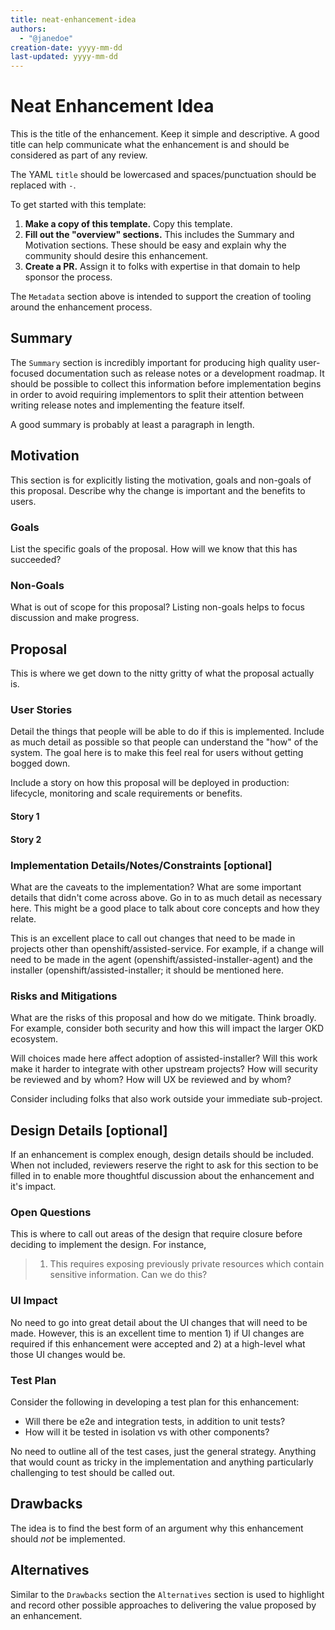 ```yaml
---
title: neat-enhancement-idea
authors:
  - "@janedoe"
creation-date: yyyy-mm-dd
last-updated: yyyy-mm-dd
---
```


# Neat Enhancement Idea

This is the title of the enhancement. Keep it simple and descriptive. A good
title can help communicate what the enhancement is and should be considered as
part of any review.

The YAML `title` should be lowercased and spaces/punctuation should be
replaced with `-`.

To get started with this template:

1. **Make a copy of this template.** Copy this template.
1. **Fill out the "overview" sections.** This includes the Summary and
   Motivation sections. These should be easy and explain why the community
   should desire this enhancement.
1. **Create a PR.** Assign it to folks with expertise in that domain to help
   sponsor the process.

The `Metadata` section above is intended to support the creation of tooling
around the enhancement process.

## Summary

The `Summary` section is incredibly important for producing high quality
user-focused documentation such as release notes or a development roadmap. It
should be possible to collect this information before implementation begins in
order to avoid requiring implementors to split their attention between writing
release notes and implementing the feature itself.

A good summary is probably at least a paragraph in length.

## Motivation

This section is for explicitly listing the motivation, goals and non-goals of
this proposal. Describe why the change is important and the benefits to users.

### Goals

List the specific goals of the proposal. How will we know that this has succeeded?

### Non-Goals

What is out of scope for this proposal? Listing non-goals helps to focus discussion
and make progress.

## Proposal

This is where we get down to the nitty gritty of what the proposal actually is.

### User Stories

Detail the things that people will be able to do if this is implemented.
Include as much detail as possible so that people can understand the "how" of
the system. The goal here is to make this feel real for users without getting
bogged down.

Include a story on how this proposal will be deployed in production:
lifecycle, monitoring and scale requirements or benefits.

#### Story 1

#### Story 2

### Implementation Details/Notes/Constraints [optional]

What are the caveats to the implementation? What are some important details that
didn't come across above. Go in to as much detail as necessary here. This might
be a good place to talk about core concepts and how they relate.

This is an excellent place to call out changes that need to be made in projects
other than openshift/assisted-service. For example, if a change will need to be
made in the agent (openshift/assisted-installer-agent) and the installer
(openshift/assisted-installer; it should be mentioned here.

### Risks and Mitigations

What are the risks of this proposal and how do we mitigate. Think broadly. For
example, consider both security and how this will impact the larger OKD
ecosystem.

Will choices made here affect adoption of assisted-installer?
Will this work make it harder to integrate with other upstream projects?
How will security be reviewed and by whom? How will UX be reviewed and by whom?

Consider including folks that also work outside your immediate sub-project.

## Design Details [optional]

If an enhancement is complex enough, design details should be included. When not
included, reviewers reserve the right to ask for this section to be filled in to
enable more thoughtful discussion about the enhancement and it's impact.

### Open Questions

This is where to call out areas of the design that require closure before deciding
to implement the design. For instance,

> 1.  This requires exposing previously private resources which contain sensitive
>     information. Can we do this?

### UI Impact

No need to go into great detail about the UI changes that will need to be made.
However, this is an excellent time to mention 1) if UI changes are required if
this enhancement were accepted and 2) at a high-level what those UI changes
would be.

### Test Plan

Consider the following in developing a test plan for this enhancement:

- Will there be e2e and integration tests, in addition to unit tests?
- How will it be tested in isolation vs with other components?

No need to outline all of the test cases, just the general strategy. Anything
that would count as tricky in the implementation and anything particularly
challenging to test should be called out.

## Drawbacks

The idea is to find the best form of an argument why this enhancement should _not_ be implemented.

## Alternatives

Similar to the `Drawbacks` section the `Alternatives` section is used to
highlight and record other possible approaches to delivering the value proposed
by an enhancement.
